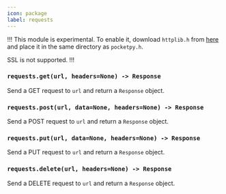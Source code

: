 ```yaml
---
icon: package
label: requests
---
```


!!!
This module is experimental. To enable it, download `httplib.h` from [here](https://github.com/yhirose/cpp-httplib) and place it in the same directory as `pocketpy.h`.

SSL is not supported.
!!!

### `requests.get(url, headers=None) -> Response`

Send a GET request to `url` and return a `Response` object.

### `requests.post(url, data=None, headers=None) -> Response`

Send a POST request to `url` and return a `Response` object.

### `requests.put(url, data=None, headers=None) -> Response`

Send a PUT request to `url` and return a `Response` object.

### `requests.delete(url, headers=None) -> Response`

Send a DELETE request to `url` and return a `Response` object.
